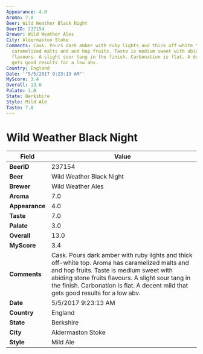 ```yaml
---
Appearance: 4.0
Aroma: 7.0
Beer: Wild Weather Black Night
BeerID: 237154
Brewer: Wild Weather Ales
City: Aldermaston Stoke
Comments: Cask. Pours dark amber with ruby lights and thick off-white top. Aroma has
  caramelized malts and and hop fruits. Taste is medium sweet with abiding stone fruits
  flavours. A slight sour tang in the finish. Carbonation is flat. A decent mild that
  gets good results for a low abv.
Country: England
Date: '"5/5/2017 9:23:13 AM"'
MyScore: 3.4
Overall: 13.0
Palate: 3.0
State: Berkshire
Style: Mild Ale
Taste: 7.0
---
```


# Wild Weather Black Night

| Field         | Value |
|---------------|-------|
| **BeerID** | 237154 |
| **Beer** | Wild Weather Black Night |
| **Brewer** | Wild Weather Ales |
| **Aroma** | 7.0 |
| **Appearance** | 4.0 |
| **Taste** | 7.0 |
| **Palate** | 3.0 |
| **Overall** | 13.0 |
| **MyScore** | 3.4 |
| **Comments** | Cask. Pours dark amber with ruby lights and thick off-white top. Aroma has caramelized malts and and hop fruits. Taste is medium sweet with abiding stone fruits flavours. A slight sour tang in the finish. Carbonation is flat. A decent mild that gets good results for a low abv. |
| **Date** | 5/5/2017 9:23:13 AM |
| **Country** | England |
| **State** | Berkshire |
| **City** | Aldermaston Stoke |
| **Style** | Mild Ale |
